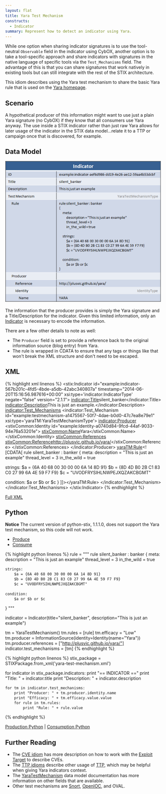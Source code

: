 ```yaml
---
layout: flat
title: Yara Test Mechanism
constructs:
  - Indicator
summary: Represent how to detect an indicator using Yara.
---
```


While one option when sharing indicator signatures is to use the tool-neutral `Observable` field in the indicator using CybOX, another option is to take a tool-specific approach and share indicators with signatures in the native language of specific tools via the `Test_Mechanisms` field. The advantage of this is that you can share signatures that work natively in existing tools but can still integrate with the rest of the STIX architecture.

This idiom describes using the Yara test mechanism to share the basic Yara rule that is used on the [Yara homepage](http://plusvic.github.io/yara/).

## Scenario

A hypothetical producer of this information might want to use just a plain Yara signature (no CybOX) if they know that all consumers use Yara anyway. The use inside a STIX indicator rather than just raw Yara allows for later usage of the indicator in the STIX data model...relate it to a TTP or campaign once that is discovered, for example.

## Data Model

<img src="diagram.png" alt="Yara Test Mechanism" class="aside-text" />

The information that the producer provides is simply the Yara signature and a Title/Description for the indicator. Given this limited information, only an [Indicator](/data-model/{{site.current_version}}/indicator/IndicatorType) is necessary to encode the information.

There are a few other details to note as well:

* The `Producer` field is set to provide a reference back to the original information source (blog entry) from Yara.
* The rule is wrapped in CDATA to ensure that any tags or things like that won't break the XML structure and don't need to be escaped.

## XML

{% highlight xml linenos %}
<stix:Indicator id="example:indicator-567b201c-4fd5-4bde-a5db-42abc340807a" timestamp="2014-06-20T15:16:56.987616+00:00" xsi:type='indicator:IndicatorType' negate="false" version="2.1.1">
    <indicator:Title>silent_banker</indicator:Title>
    <indicator:Description>This is just an example.</indicator:Description>
    <indicator:Test_Mechanisms>
        <indicator:Test_Mechanism id="example:testmechanism-a1475567-50f7-4dae-b0d0-47c7ea8e79e1" xsi:type='yaraTM:YaraTestMechanismType'>
            <indicator:Producer>
                <stixCommon:Identity id="example:Identity-a0740d84-9fcd-44af-9033-94e76a53201e">
                    <stixCommon:Name>Yara</stixCommon:Name>
                </stixCommon:Identity>
                <stixCommon:References>
                    <stixCommon:Reference>http://plusvic.github.io/yara/</stixCommon:Reference>
                </stixCommon:References>
            </indicator:Producer>
            <yaraTM:Rule><![CDATA[
rule silent_banker : banker
{
meta:
description = "This is just an example"
thread_level = 3
in_the_wild = true

strings:
$a = {6A 40 68 00 30 00 00 6A 14 8D 91}
$b = {8D 4D B0 2B C1 83 C0 27 99 6A 4E 59 F7 F9}
$c = "UVODFRYSIHLNWPEJXQZAKCBGMT"

condition:
$a or $b or $c
}
]]></yaraTM:Rule>
        </indicator:Test_Mechanism>
    </indicator:Test_Mechanisms>
</stix:Indicator>
{% endhighlight %}

<a href="yara-test-mechanism.xml">Full XML</a>

<h2>Python</h2>

<p class="alert alert-danger"><strong>Notice</strong> The current version of python-stix, 1.1.1.0, does not support the Yara test mechanism, so this code will not work.</p>

<ul class="nav nav-tabs">
  <li class="active"><a href="#produce" data-toggle="tab">Produce</a></li>
  <li><a href="#consume" data-toggle="tab">Consume</a></li>
</ul>
<div class="tab-content">
  <div class="tab-pane active" id="produce">
{% highlight python linenos %}
rule = """
rule silent_banker : banker
{
    meta:
        description = "This is just an example"
        thread_level = 3
        in_the_wild = true

    strings:
        $a = {6A 40 68 00 30 00 00 6A 14 8D 91}
        $b = {8D 4D B0 2B C1 83 C0 27 99 6A 4E 59 F7 F9}
        $c = "UVODFRYSIHLNWPEJXQZAKCBGMT"

    condition:
        $a or $b or $c
}
"""

indicator = Indicator(title="silent_banker", description="This is just an example")

tm = YaraTestMechanism()
tm.rules = [rule]
tm.efficacy = "Low"
tm.producer = InformationSource(identity=Identity(name="Yara"))
tm.producer.references = ["http://plusvic.github.io/yara/"]
indicator.test_mechanisms = [tm]
{% endhighlight %}
  </div>
  <div class="tab-pane" id="consume">
{% highlight python linenos %}
stix_package = STIXPackage.from_xml('yara-test-mechanism.xml')

for indicator in stix_package.indicators:
    print "== INDICATOR =="
    print "Title: " + indicator.title
    print "Description: " + indicator.description

    for tm in indicator.test_mechanisms:
        print "Producer: " + tm.producer.identity.name
        print "Efficacy: " + tm.efficacy.value.value
        for rule in tm.rules:
            print "Rule: " + rule.value
{% endhighlight %}
  </div>
</div>

[Production Python](yara-test-mechanism-producer.py) | [Consumption Python](yara-test-mechanism-consumer.py)

## Further Reading

* The [CVE idiom](../cve) has more description on how to work with the [Exploit Target](/data-model/{{site.current_version}}/et/ExploitTargetType) to describe CVEs.
* The [TTP idioms](../#ttp) describe other usage of [TTP](/data-model/{{site.current_version}}/ttp/TTPType), which may be helpful when giving Yara indicators context.
* The [YaraTestMechanism](/data-model/{{site.current_version}}/yaraTM/YaraTestMechanismType) data model documentation has more information on other fields that are available.
* Other test mechanisms are [Snort](../snort-test-mechanism), [OpenIOC](../openioc-test-mechanism), and OVAL.
